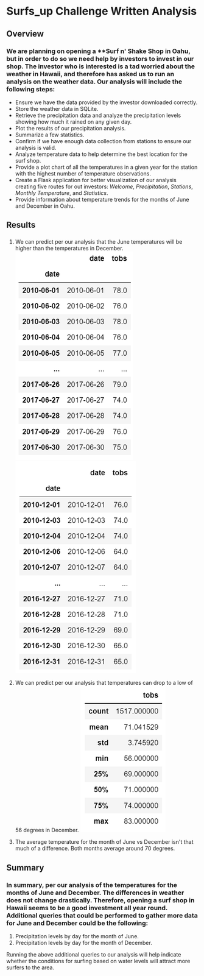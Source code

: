 # Surfs_up Challenge Written Analysis

## Overview
### We are planning on opening a **Surf n' Shake Shop in Oahu, but in order to do so we need help by investors to invest in our shop. The investor who is interested is a tad worried about the weather in Hawaii, and therefore has asked us to run an analysis on the weather data. Our analysis will include the following steps:

- Ensure we have the data provided by the investor downloaded correctly.
- Store the weather data in SQLite. 
- Retrieve the precipitation data and analyze the precipitation levels showing how much it rained on any given day.
- Plot the results of our precipitation analysis.
- Summarize a few statistics.
- Confirm if we have enough data collection from stations to ensure our analysis is valid.
- Analyze temperature data to help determine the best location for the surf shop.
- Provide a plot chart of all the temperatures in a given year for the station with the highest number of temperature observations.
- Create a Flask application for better visualization of our analysis creating five routes for out investors: *Welcome*, *Precipitation*, *Stations*, *Monthly Temperature*, and *Statistics*.
- Provide information about temperature trends for the months of June and December in Oahu.

## Results
###
1. We can predict per our analysis that the June temperatures will be higher than the temperatures in December.
![June Temperatures](https://github.com/mavalenz/surfs_up/blob/main/Resources/June%20Temperatures.PNG)
![December Temperatures](https://github.com/mavalenz/surfs_up/blob/main/Resources/December%20Temperatures.PNG)

2. We can predict per our analysis that temperatures can drop to a low of 56 degrees in December. 
![December_Summary_Statistics](https://github.com/mavalenz/surfs_up/blob/main/Resources/December_Summary_Statistics.PNG)

3. The average temperature for the month of June vs December isn't that much of a difference. Both months average around 70 degrees.

## Summary
### In summary, per our analysis of the temperatures for the months of June and December. The differences in weather does not change drastically. Therefore, opening a surf shop in Hawaii seems to be a good investment all year round. Additional queries that could be performed to gather more data for June and December could be the following:

1. Precipitation levels by day for the month of June.
2. Precipitation levels by day for the month of December.

Running the above additional queries to our analysis will help indicate whether the conditions for surfing based on water levels will attract more surfers to the area. 